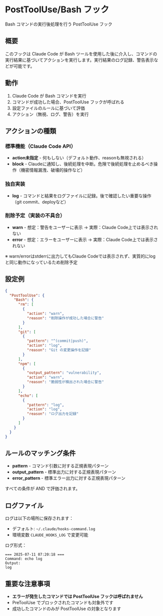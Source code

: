 # PostToolUse/Bash フック

Bash コマンドの実行後処理を行う PostToolUse フック

## 概要

このフックは Claude Code が Bash ツールを使用した後に介入し、コマンドの実行結果に基づいてアクションを実行します。実行結果のログ記録、警告表示などが可能です。

## 動作

1. Claude Code が Bash コマンドを実行
2. コマンドが成功した場合、PostToolUse フックが呼ばれる
3. 設定ファイルのルールに基づいて評価
4. アクション（無視、ログ、警告）を実行

## アクションの種類

### 標準機能（Claude Code API）
- **action未指定** - 何もしない（デフォルト動作、reasonも無視される）
- **block** - Claudeに通知し、後続処理を中断。危険で後続処理を止めるべき操作（機密情報漏洩、破壊的操作など）

### 独自実装
- **log** - コマンドと結果をログファイルに記録。後で確認したい重要な操作（git commit、deployなど）

### 削除予定（実装の不具合）
- **warn** - 想定：警告をユーザーに表示 → 実際：Claude Code上では表示されない
- **error** - 想定：エラーをユーザーに表示 → 実際：Claude Code上では表示されない

※ warn/errorはstderrに出力してもClaude Codeでは表示されず、実質的にlogと同じ動作になっているため削除予定

## 設定例

```json
{
  "PostToolUse": {
    "Bash": {
      "rm": [
        {
          "action": "warn",
          "reason": "削除操作が成功した場合に警告"
        }
      ],
      "git": [
        {
          "pattern": "^(commit|push)",
          "action": "log",
          "reason": "Git の変更操作を記録"
        }
      ],
      "npm": [
        {
          "output_pattern": "vulnerability",
          "action": "warn",
          "reason": "脆弱性が検出された場合に警告"
        }
      ],
      "echo": [
        {
          "pattern": "log",
          "action": "log",
          "reason": "ログ出力を記録"
        }
      ]
    }
  }
}
```

## ルールのマッチング条件

- **pattern** - コマンド引数に対する正規表現パターン
- **output_pattern** - 標準出力に対する正規表現パターン
- **error_pattern** - 標準エラー出力に対する正規表現パターン

すべての条件が AND で評価されます。

## ログファイル

ログは以下の場所に保存されます：
- デフォルト: `~/.claude/hooks-command.log`
- 環境変数 `CLAUDE_HOOKS_LOG` で変更可能

ログ形式：
```
=== 2025-07-11 07:20:18 ===
Command: echo log
Output:
log

```

## 重要な注意事項

- **エラーが発生したコマンドでは PostToolUse フックは呼ばれません**
- PreToolUse でブロックされたコマンドも対象外です
- 成功したコマンドのみが PostToolUse の対象となります